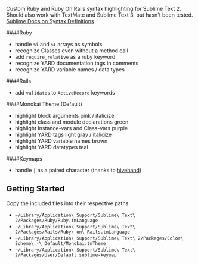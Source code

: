Custom Ruby and Ruby On Rails syntax highlighting for Sublime Text 2. Should also work with TextMate and Sublime Text 3, but hasn't been tested. [Sublime Docs on Syntax Definitions](http://docs.sublimetext.info/en/latest/extensibility/syntaxdefs.html)

####Ruby
 - handle `%i` and `%I` arrays as symbols
 - recognize Classes even without a method call
 - add `require_relative` as a ruby keyword
 - recognize YARD documentation tags in comments
 - recognize YARD variable names / data types

####Rails
 - add `validates` to `ActiveRecord` keywords

####Monokai Theme (Default)
 - highlight block arguments pink / italicize
 - highlight class and module declarations green
 - highlight Instance-vars and Class-vars purple
 - highlight YARD tags light gray / italicize
 - highlight YARD variable names brown
 - highlight YARD datatypes teal

####Keymaps
 - handle `|` as a paired character (thanks to [hivehand](https://github.com/hivehand/rt_st2))


Getting Started
---------------

Copy the included files into their respective paths:

- `~/Library/Application\ Support/Sublime\ Text\ 2/Packages/Ruby/Ruby.tmLanguage`
- `~/Library/Application\ Support/Sublime\ Text\ 2/Packages/Rails/Ruby\ on\ Rails.tmLanguage`
- `~/Library/Application\ Support/Sublime\ Text\ 2/Packages/Color\ Scheme\ -\ Default/Monokai.tmTheme`
- `~/Library/Application\ Support/Sublime\ Text\ 2/Packages/User/Default.sublime-keymap`
